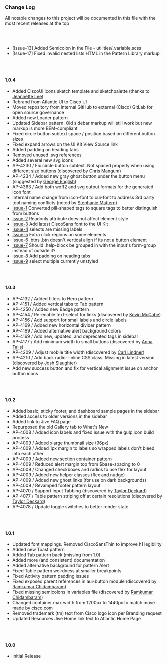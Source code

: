 ### Change Log
All notable changes to this project will be documented in this file with the most recent releases at the top

<br><br>

- [Issue-13] Added Semicolon in the File - utilities/_variable.scss
- [Issue-17] Fixed invalid nested lists HTML in the Pattern Library markup

<br><br>

#### 1.0.4
- Added CiscoUI icons sketch template and sketchpalette (thanks to [Jeannette Lee](http://wwwin-tools.cisco.com/dir/reports/jeannlee))
- Rebrand from Atlantic UI to Cisco UI
- Moved repository from internal GitHub to external (Cisco) GitLab for open source governance
- Added new Loader pattern
- Updated Sidebar pattern. Old sidebar markup will still work but new markup is more BEM-compliant
- Fixed circle button subtext space / position based on different button sizes
- Fixed expand arrows on the UI Kit View Source link
- Added padding on heading tabs
- Removed unused .svg references
- Added several new svg icons
- AP-4230 / Fix circle button subtext. Not spaced properly when using different size buttons (discovered by [Chris Mangum](http://wwwin-tools.cisco.com/dir/reports/cmagnum))
- AP-4234 / Added new gray ghost button under the button menu (suggested by [George English](http://wwwin-tools.cisco.com/dir/reports/genglish))
- AP-4363 / Add both woff2 and svg output formats for the generated icon font
- Internal name change from icon-font to cui-font to address 3rd party tool naming conflicts (noted by [Stephanie Mattern](http://wwwin-tools.cisco.com/dir/reports/stcravat))
- [Issue-1](http://gitlab.cisco.com/cisco-ui/pattern-library/issues/1) Converted pill-shaped tags to square tags to better distinguish from buttons
- [Issue-2](http://gitlab.cisco.com/cisco-ui/pattern-library/issues/2) Readonly attribute does not affect element style
- [Issue-3](http://gitlab.cisco.com/cisco-ui/pattern-library/issues/3) Add latest CiscoSans font to the UI Kit
- [Issue-4](http://gitlab.cisco.com/cisco-ui/pattern-library/issues/4) selects are missing labels
- [Issue-5](http://gitlab.cisco.com/cisco-ui/pattern-library/issues/5) Extra click regions on some elements
- [Issue-6](http://gitlab.cisco.com/cisco-ui/pattern-library/issues/6) .btns .btn doesn't vertical align if its not a button element
- [Issue-7](http://gitlab.cisco.com/cisco-ui/pattern-library/issues/7) Should .help-block be grouped in with the input's form-group instead of outside it?
- [Issue-8](http://gitlab.cisco.com/cisco-ui/pattern-library/issues/8) Add padding on heading tabs
- [Issue-9](http://gitlab.cisco.com/cisco-ui/pattern-library/issues/9) select multiple currently unstyled

<br><br>

#### 1.0.3
- AP-4132 / Added filters to Hero pattern
- AP-4151 / Added vertical tabs to Tab pattern
- AP-4250 / Added new Badge pattern
- AP-4154 / Re-enable text-select for links (discovered by [Kevin McCabe](http://wwwin-tools.cisco.com/dir/reports/kmccabe2))
- AP-4156 / Add support for small labels and circle labels
- AP-4169 / Added new horizontal divider pattern
- AP-4169 / Added alternative alert background colors
- AP-4169 / Add new, updated, and deprecated tags in sidebar
- AP-4177 / Add minimum width to small buttons (discovered by [Anna Talis](http://wwwin-tools.cisco.com/dir/reports/atalis))
- AP-4209 / Adjust mobile title width (discovered by [Carl Lindner](http://wwwin-tools.cisco.com/dir/reports/clindner))
- AP-4210 / Add back radio--inline CSS class. Missing in latest version (discovered by [Josh Slaughter](http://wwwin-tools.cisco.com/dir/reports/joslaugh))
- Add new success button and fix for vertical alignment issue on anchor button icons  

<br><br>

#### 1.0.2
- Added basic, sticky footer, and dashboard sample pages in the sidebar
- Added access to older versions in the sidebar
- Added link to Jive FAQ page
- Repurposed the old Gallery tab to What's New
- AP-4008 / Added icon labels and fixed issue with the gulp icon build process
- AP-4009 / Added xlarge thumbnail size (96px)
- AP-4009 / Added 1px margin to labels so wrapped labels don't bleed into each other
- AP-4009 / Added new section container pattern
- AP-4009 / Reduced alert margin top from $base-spacing to 0
- AP-4009 / Changed checkboxes and radios to use flex for layout
- AP-4009 / Added new helper classes (flex and nudge)
- AP-4009 / Added new ghost links (for use on dark backgrounds)
- AP-4009 / Revamped footer pattern layout
- AP-4070 / Support Input Tabbing (discovered by [Taylor Deckard](http://wwwin-tools.cisco.com/dir/reports/tadeckar))
- AP-4077 / Table pattern striping off at certain resolutions (discovered by [Taylor Deckard](http://wwwin-tools.cisco.com/dir/reports/tadeckar))
- AP-4078 / Update toggle switches to better render state  

<br><br>

#### 1.0.1
- Updated font mappings. Removed CiscoSansThin to improve h1 legibility
- Added new Toast pattern
- Added Tab pattern back (missing from 1.0)
- Added more (and consistent) documentation
- Added alternative background for pattern Alert
- Fixed Table pattern weirdness at smaller breakpoints
- Fixed Activity pattern padding issues
- Fixed exposed parent references in aui-button module (discovered by [Ramkumar Chidambaram](http://wwwin-tools.cisco.com/dir/reports/ramkchid))
- Fixed missing semicolons in variables file (discovered by [Ramkumar Chidambaram](http://wwwin-tools.cisco.com/dir/reports/ramkchid))
- Changed container max width from 1200px to 1440px to match move made by cisco.com
- Removed trademark (tm) text from Cisco logo icon per Branding request
- Updated Resources Jive Home link text to Atlantic Home Page  

<br><br>

#### 1.0.0
- Initial Release
